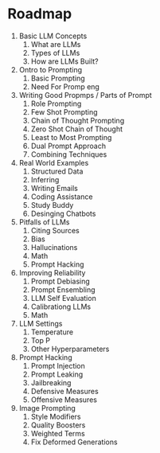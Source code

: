 # Roadmap

1. Basic LLM Concepts
   1. What are LLMs
   2. Types of LLMs
   3. How are LLMs Built?
2. Ontro to Prompting
   1. Basic Prompting
   2. Need For Promp eng
3. Writing Good Propmps / Parts of Prompt
   1. Role Prompting
   2. Few Shot Prompting
   3. Chain of Thought Prompting
   4. Zero Shot Chain of Thought
   5. Least to Most Prompting
   6. Dual Prompt Approach
   7. Combining Techniques
4. Real World Examples
   1. Structured Data
   2. Inferring
   3. Writing Emails
   4. Coding Assistance
   5. Study Buddy
   6. Desinging Chatbots
5. Pitfalls of LLMs
   1. Citing Sources
   2. Bias
   3. Hallucinations
   4. Math
   5. Prompt Hacking
6. Improving Reliability
   1. Prompt Debiasing
   2. Prompt Ensembling
   3. LLM Self Evaluation
   4. Calibrationg LLMs
   5. Math
7. LLM Settings
   1. Temperature
   2. Top P
   3. Other Hyperparameters
8. Prompt Hacking
   1. Prompt Injection
   2. Prompt Leaking
   3. Jailbreaking
   4. Defensive Measures
   5. Offensive Measures
9. Image Prompting
   1. Style Modifiers
   2. Quality Boosters
   3. Weighted Terms
   4. Fix Deformed Generations
